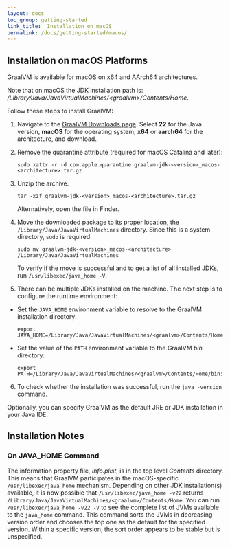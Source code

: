 ```yaml
---
layout: docs
toc_group: getting-started
link_title:  Installation on macOS
permalink: /docs/getting-started/macos/
---
```


## Installation on macOS Platforms

GraalVM is available for macOS on x64 and AArch64 architectures.

Note that on macOS the JDK installation path is: <em>/Library/Java/JavaVirtualMachines/&lt;graalvm&gt;/Contents/Home</em>.

Follow these steps to install GraalVM: 

1. Navigate to the [GraalVM Downloads page](https://www.graalvm.org/downloads/). Select **22** for the Java version, **macOS** for the operating system, **x64** or **aarch64** for the architecture, and download.
  
2. Remove the quarantine attribute (required for macOS Catalina and later):
    ```shell
    sudo xattr -r -d com.apple.quarantine graalvm-jdk-<version>_macos-<architecture>.tar.gz
    ```

3. Unzip the archive.
    ```shell
    tar -xzf graalvm-jdk-<version>_macos-<architecture>.tar.gz
    ```
    Alternatively, open the file in Finder.

4.  Move the downloaded package to its proper location, the `/Library/Java/JavaVirtualMachines` directory. Since this is a system directory, `sudo` is required:
    ```shell
    sudo mv graalvm-jdk-<version>_macos-<architecture> /Library/Java/JavaVirtualMachines
    ```
    To verify if the move is successful and to get a list of all installed JDKs, run `/usr/libexec/java_home -V`.

5. There can be multiple JDKs installed on the machine. The next step is to configure the runtime environment:
  - Set the `JAVA_HOME` environment variable to resolve to the GraalVM installation directory:
    ```shell
    export JAVA_HOME=/Library/Java/JavaVirtualMachines/<graalvm>/Contents/Home
    ```
  - Set the value of the `PATH` environment variable to the GraalVM _bin_ directory:
    ```shell
    export PATH=/Library/Java/JavaVirtualMachines/<graalvm>/Contents/Home/bin:$PATH
    ```  

6. To check whether the installation was successful, run the `java -version` command.

Optionally, you can specify GraalVM as the default JRE or JDK installation in your Java IDE.

## Installation Notes

### On JAVA_HOME Command
The information property file, _Info.plist_, is in the top level _Contents_ directory.
This means that GraalVM participates in the macOS-specific `/usr/libexec/java_home` mechanism. Depending on other JDK installation(s) available, it is now possible that `/usr/libexec/java_home -v22` returns `/Library/Java/JavaVirtualMachines/<graalvm>/Contents/Home`.
You can run `/usr/libexec/java_home -v22 -V` to see the complete list of JVMs available to the `java_home` command. This command sorts the JVMs in decreasing version order and chooses the top one as the default for the specified version.
Within a specific version, the sort order appears to be stable but is unspecified.
